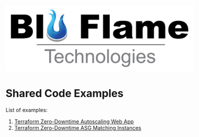 ![Blu Flame Technologies](BluFlameLogo.png)

# Shared Code Examples

List of examples:

1. [Terraform Zero-Downtime Autoscaling Web App](terraform/zero-dt-asg)
2. [Terraform Zero-Downtime ASG Matching Instances](terraform/zero-dt-asg-matching)
